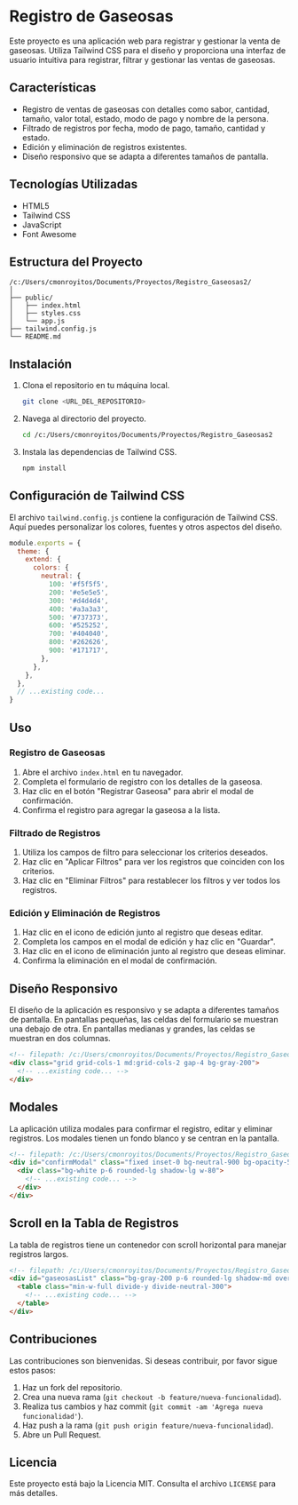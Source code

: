 # Registro de Gaseosas

Este proyecto es una aplicación web para registrar y gestionar la venta de gaseosas. Utiliza Tailwind CSS para el diseño y proporciona una interfaz de usuario intuitiva para registrar, filtrar y gestionar las ventas de gaseosas.

## Características

- Registro de ventas de gaseosas con detalles como sabor, cantidad, tamaño, valor total, estado, modo de pago y nombre de la persona.
- Filtrado de registros por fecha, modo de pago, tamaño, cantidad y estado.
- Edición y eliminación de registros existentes.
- Diseño responsivo que se adapta a diferentes tamaños de pantalla.

## Tecnologías Utilizadas

- HTML5
- Tailwind CSS
- JavaScript
- Font Awesome

## Estructura del Proyecto

```
/c:/Users/cmonroyitos/Documents/Proyectos/Registro_Gaseosas2/
│
├── public/
│   ├── index.html
│   ├── styles.css
│   └── app.js
├── tailwind.config.js
└── README.md
```

## Instalación

1. Clona el repositorio en tu máquina local.
   ```bash
   git clone <URL_DEL_REPOSITORIO>
   ```
2. Navega al directorio del proyecto.
   ```bash
   cd /c:/Users/cmonroyitos/Documents/Proyectos/Registro_Gaseosas2
   ```
3. Instala las dependencias de Tailwind CSS.
   ```bash
   npm install
   ```

## Configuración de Tailwind CSS

El archivo `tailwind.config.js` contiene la configuración de Tailwind CSS. Aquí puedes personalizar los colores, fuentes y otros aspectos del diseño.

```javascript
module.exports = {
  theme: {
    extend: {
      colors: {
        neutral: {
          100: '#f5f5f5',
          200: '#e5e5e5',
          300: '#d4d4d4',
          400: '#a3a3a3',
          500: '#737373',
          600: '#525252',
          700: '#404040',
          800: '#262626',
          900: '#171717',
        },
      },
    },
  },
  // ...existing code...
}
```

## Uso

### Registro de Gaseosas

1. Abre el archivo `index.html` en tu navegador.
2. Completa el formulario de registro con los detalles de la gaseosa.
3. Haz clic en el botón "Registrar Gaseosa" para abrir el modal de confirmación.
4. Confirma el registro para agregar la gaseosa a la lista.

### Filtrado de Registros

1. Utiliza los campos de filtro para seleccionar los criterios deseados.
2. Haz clic en "Aplicar Filtros" para ver los registros que coinciden con los criterios.
3. Haz clic en "Eliminar Filtros" para restablecer los filtros y ver todos los registros.

### Edición y Eliminación de Registros

1. Haz clic en el icono de edición junto al registro que deseas editar.
2. Completa los campos en el modal de edición y haz clic en "Guardar".
3. Haz clic en el icono de eliminación junto al registro que deseas eliminar.
4. Confirma la eliminación en el modal de confirmación.

## Diseño Responsivo

El diseño de la aplicación es responsivo y se adapta a diferentes tamaños de pantalla. En pantallas pequeñas, las celdas del formulario se muestran una debajo de otra. En pantallas medianas y grandes, las celdas se muestran en dos columnas.

```html
<!-- filepath: /c:/Users/cmonroyitos/Documents/Proyectos/Registro_Gaseosas2/public/index.html -->
<div class="grid grid-cols-1 md:grid-cols-2 gap-4 bg-gray-200">
  <!-- ...existing code... -->
</div>
```

## Modales

La aplicación utiliza modales para confirmar el registro, editar y eliminar registros. Los modales tienen un fondo blanco y se centran en la pantalla.

```html
<!-- filepath: /c:/Users/cmonroyitos/Documents/Proyectos/Registro_Gaseosas2/public/index.html -->
<div id="confirmModal" class="fixed inset-0 bg-neutral-900 bg-opacity-50 flex items-center justify-center hidden">
  <div class="bg-white p-6 rounded-lg shadow-lg w-80">
    <!-- ...existing code... -->
  </div>
</div>
```

## Scroll en la Tabla de Registros

La tabla de registros tiene un contenedor con scroll horizontal para manejar registros largos.

```html
<!-- filepath: /c:/Users/cmonroyitos/Documents/Proyectos/Registro_Gaseosas2/public/index.html -->
<div id="gaseosasList" class="bg-gray-200 p-6 rounded-lg shadow-md overflow-x-auto">
  <table class="min-w-full divide-y divide-neutral-300">
    <!-- ...existing code... -->
  </table>
</div>
```

## Contribuciones

Las contribuciones son bienvenidas. Si deseas contribuir, por favor sigue estos pasos:

1. Haz un fork del repositorio.
2. Crea una nueva rama (`git checkout -b feature/nueva-funcionalidad`).
3. Realiza tus cambios y haz commit (`git commit -am 'Agrega nueva funcionalidad'`).
4. Haz push a la rama (`git push origin feature/nueva-funcionalidad`).
5. Abre un Pull Request.

## Licencia

Este proyecto está bajo la Licencia MIT. Consulta el archivo `LICENSE` para más detalles.
